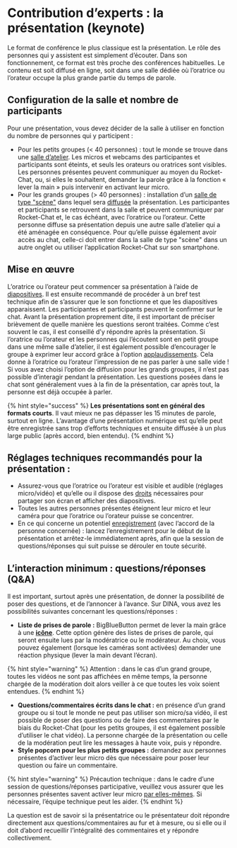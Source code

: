 # Contribution d’experts : la présentation \(keynote\)

Le format de conférence le plus classique est la présentation. Le rôle des personnes qui y assistent est simplement d’écouter. Dans son fonctionnement, ce format est très proche des conférences habituelles. Le contenu est soit diffusé en ligne, soit dans une salle dédiée où l’oratrice ou l’orateur occupe la plus grande partie du temps de parole.

## Configuration de la salle et nombre de participants

Pour une présentation, vous devez décider de la salle à utiliser en fonction du nombre de personnes qui y participent :

* Pour les petits groupes \(&lt; 40 personnes\) : tout le monde se trouve dans une [salle d’atelier](../../fonctionnalites/salles/#type-de-salle). Les micros et webcams des participantes et participants sont éteints, et seuls les orateurs ou oratrices sont visibles. Les personnes présentes peuvent communiquer au moyen du Rocket-Chat, ou, si elles le souhaitent, demander la parole grâce à la fonction « lever la main » puis intervenir en activant leur micro.
* Pour les grands groupes \(&gt; 40 personnes\) : installation d’un [salle de type "scène"](../../fonctionnalites/salles/#type-de-salle) dans lequel sera [diffusée](../../fonctionnalites/bigbluebutton/streaming.md) la présentation. Les participantes et participants se retrouvent dans la salle et peuvent communiquer par Rocket-Chat et, le cas échéant, avec l’oratrice ou l’orateur. Cette personne diffuse sa présentation depuis une autre salle d’atelier qui a été aménagée en conséquence. Pour qu’elle puisse également avoir accès au chat, celle-ci doit entrer dans la salle de type "scène" dans un autre onglet ou utiliser l’application Rocket-Chat sur son smartphone.

## Mise en œuvre

L’oratrice ou l’orateur peut commencer sa présentation à l’aide de [diapositives](../../fonctionnalites/bigbluebutton/droits-de-moderation.md#gestion-de-la-visioconference). Il est ensuite recommandé de procéder à un bref test technique afin de s’assurer que le son fonctionne et que les diapositives apparaissent. Les participantes et participants peuvent le confirmer sur le chat. Avant la présentation proprement dite, il est important de préciser brièvement de quelle manière les questions seront traitées. Comme c’est souvent le cas, il est conseillé d’y répondre après la présentation. Si l’oratrice ou l’orateur et les personnes qui l’écoutent sont en petit groupe dans une même salle d’atelier, il est également possible d’encourager le groupe à exprimer leur accord grâce à l’option [applaudissements](../../fonctionnalites/bigbluebutton/interaction.md#icones). Cela donne à l’oratrice ou l’orateur l’impression de ne pas parler à une salle vide ! Si vous avez choisi l’option de diffusion pour les grands groupes, il n’est pas possible d’interagir pendant la présentation. Les questions posées dans le chat sont généralement vues à la fin de la présentation, car après tout, la personne est déjà occupée à parler.

{% hint style="success" %}
**Les présentations sont en général des formats courts**. Il vaut mieux ne pas dépasser les 15 minutes de parole, surtout en ligne. L’avantage d’une présentation numérique est qu’elle peut être enregistrée sans trop d’efforts techniques et ensuite diffusée à un plus large public \(après accord, bien entendu\).
{% endhint %}

## Réglages techniques recommandés pour la présentation :

* Assurez-vous que l’oratrice ou l’orateur est visible et audible \(réglages micro/vidéo\) et qu’elle ou il dispose des [droits](../../fonctionnalites/bigbluebutton/droits-de-moderation.md#presentatrice-ou-presentateur-droits-de-partage-decran) nécessaires pour partager son écran et afficher des diapositives.
* Toutes les autres personnes présentes éteignent leur micro et leur caméra pour que l’oratrice ou l’orateur puisse se concentrer.
* En ce qui concerne un potentiel [enregistrement](../../fonctionnalites/bigbluebutton/enregistrement-et-sauvegarde.md#enregistrer-la-video) \(avec l’accord de la personne concernée\) : lancez l’enregistrement pour le début de la présentation et arrêtez-le immédiatement après, afin que la session de questions/réponses qui suit puisse se dérouler en toute sécurité.

## L’interaction minimum : questions/réponses \(Q&A\)

Il est important, surtout après une présentation, de donner la possibilité de poser des questions, et de l’annoncer à l’avance. Sur DINA, vous avez les possibilités suivantes concernant les questions/réponses :

* **Liste de prises de parole :** BigBlueButton permet de lever la main  grâce à une [**icône**](../../fonctionnalites/bigbluebutton/interaction.md#icones). Cette option génère des listes de prises de parole, qui seront ensuite lues par la modératrice ou le modérateur. Au choix, vous pouvez également \(lorsque les caméras sont activées\) demander une réaction physique \(lever la main devant l’écran\).

{% hint style="warning" %}
Attention : dans le cas d’un grand groupe, toutes les vidéos ne sont pas affichées en même temps, la personne chargée de la modération doit alors veiller à ce que toutes les voix soient entendues.
{% endhint %}

* **Questions/commentaires écrits dans le chat :** en présence d’un grand groupe ou si tout le monde ne peut pas utiliser son micro/sa vidéo, il est possible de poser des questions ou de faire des commentaires par le biais du Rocket-Chat \(pour les petits groupes, il est également possible d’utiliser le chat vidéo\). La personne chargée de la présentation ou celle de la modération peut lire les messages à haute voix, puis y répondre.
* **Style popcorn pour les plus petits groupes :** demandez aux personnes présentes d’activer leur micro dès que nécessaire pour poser leur question ou faire un commentaire.

{% hint style="warning" %}
Précaution technique : dans le cadre d’une session de questions/réponses participative, veuillez vous assurer que les personnes présentes savent activer leur micro [par elles-mêmes](../../fonctionnalites/bigbluebutton/droits-de-moderation.md#gestion-des-participantes-et-participants). Si nécessaire, l’équipe technique peut les aider.
{% endhint %}

La question est de savoir si la présentatrice ou le présentateur doit répondre directement aux questions/commentaires au fur et à mesure, ou si elle ou il doit d’abord recueillir l’intégralité des commentaires et y répondre collectivement.

